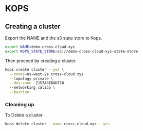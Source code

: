 # KOPS

## Creating a cluster

Export the NAME and the s3 state store to Kops.

```bash
export NAME=demo.cross-cloud.xyz   
export KOPS_STATE_STORE=s3://demo-cross-cloud-xyz-state-store
```
Then proceed by creating a cluster.
```bash
kops create cluster --yes \
  --zones=us-west-2a cross-cloud.xyz 
  --topology private \
  --dns-zone  ZJ57ASEDGKT8B 
  --networking calico \
  --bastion
```

### Cleaning up 

To Delete a cluster

```bash
kops delete cluster --name cross-cloud.xyz --yes
```
